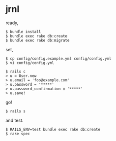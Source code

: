 jrnl
====

ready,

    $ bundle install
    $ bundle exec rake db:create
    $ bundle exec rake db:migrate

set,

    $ cp config/config.example.yml config/config.yml
    $ vi config/config.yml

    $ rails c
    > u = User.new
    > u.email = 'foo@example.com'
    > u.password = '*****'
    > u.password_confirmation = '*****'
    > u.save!

go!

    $ rails s

and test.

    $ RAILS_ENV=test bundle exec rake db:create
    $ rake spec
